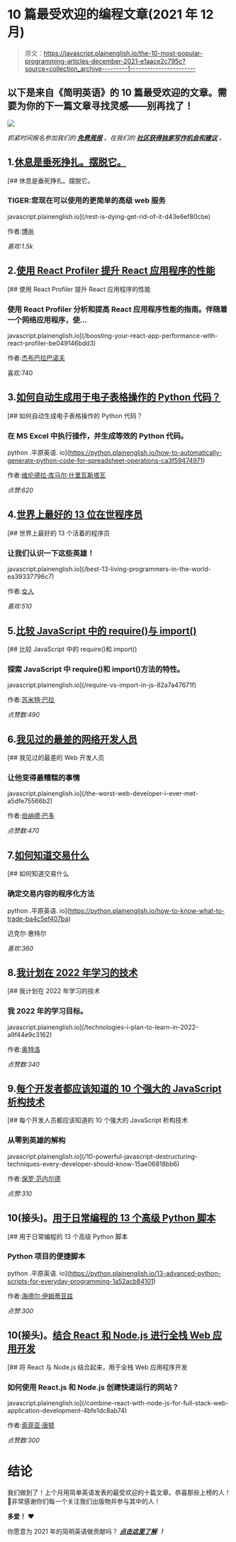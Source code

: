 # 10 篇最受欢迎的编程文章(2021 年 12 月)

> 原文：<https://javascript.plainenglish.io/the-10-most-popular-programming-articles-december-2021-e1aace2c795c?source=collection_archive---------1----------------------->

## 以下是来自《简明英语》的 10 篇最受欢迎的文章。需要为你的下一篇文章寻找灵感——别再找了！

![](img/19fc9fa9781045090ac9ae190b314831.png)

*抓紧时间报名参加我们的* [***免费周报***](http://newsletter.plainenglish.io/) *。在我们的* [***社区获得独家写作机会和建议***](https://discord.gg/GtDtUAvyhW) *。*

## 1.[休息是垂死挣扎。摆脱它。](/rest-is-dying-get-rid-of-it-d43e6ef80cbe)

[](/rest-is-dying-get-rid-of-it-d43e6ef80cbe) [## 休息是垂死挣扎。摆脱它。

### TIGER:您现在可以使用的更简单的高级 web 服务

javascript.plainenglish.io](/rest-is-dying-get-rid-of-it-d43e6ef80cbe) 

作者:[博尚](https://medium.com/u/bf8cac02d319?source=post_page-----e1aace2c795c--------------------------------)

*喜欢:1.5k*

## 2.[使用 React Profiler 提升 React 应用程序的性能](/boosting-your-react-app-performance-with-react-profiler-be049146bdd3)

[](/boosting-your-react-app-performance-with-react-profiler-be049146bdd3) [## 使用 React Profiler 提升 React 应用程序的性能

### 使用 React Profiler 分析和提高 React 应用程序性能的指南。伴随着一个网络应用程序，使…

javascript.plainenglish.io](/boosting-your-react-app-performance-with-react-profiler-be049146bdd3) 

作者:[杰布巴拉巴诺夫](https://medium.com/u/8169dbace738?source=post_page-----e1aace2c795c--------------------------------)

喜欢:740

## 3.[如何自动生成用于电子表格操作的 Python 代码？](https://python.plainenglish.io/how-to-automatically-generate-python-code-for-spreadsheet-operations-ca3f59474971)

[](https://python.plainenglish.io/how-to-automatically-generate-python-code-for-spreadsheet-operations-ca3f59474971) [## 如何自动生成电子表格操作的 Python 代码？

### 在 MS Excel 中执行操作，并生成等效的 Python 代码。

python .平原英语. io](https://python.plainenglish.io/how-to-automatically-generate-python-code-for-spreadsheet-operations-ca3f59474971) 

作者:[维伦德拉·库马尔·什里瓦斯塔瓦](https://medium.com/u/11777614c8cc?source=post_page-----e1aace2c795c--------------------------------)

*点赞:620*

## 4.[世界上最好的 13 位在世程序员](/best-13-living-programmers-in-the-world-ea39337796c7)

[](/best-13-living-programmers-in-the-world-ea39337796c7) [## 世界上最好的 13 个活着的程序员

### 让我们认识一下这些英雄！

javascript.plainenglish.io](/best-13-living-programmers-in-the-world-ea39337796c7) 

作者:[女人](https://medium.com/u/71154650ecd4?source=post_page-----e1aace2c795c--------------------------------)

*喜欢:510*

## 5.[比较 JavaScript 中的 require()与 import()](/require-vs-import-in-js-82a7a47671f)

[](/require-vs-import-in-js-82a7a47671f) [## 比较 JavaScript 中的 require()和 import()

### 探索 JavaScript 中 require()和 import()方法的特性。

javascript.plainenglish.io](/require-vs-import-in-js-82a7a47671f) 

作者:[苏米特·巴拉](https://medium.com/u/4c84a59654be?source=post_page-----e1aace2c795c--------------------------------)

*点赞数:490*

## 6.[我见过的最差的网络开发人员](/the-worst-web-developer-i-ever-met-a5dfe75566b2)

[](/the-worst-web-developer-i-ever-met-a5dfe75566b2) [## 我见过的最差的 Web 开发人员

### 让他变得最糟糕的事情

javascript.plainenglish.io](/the-worst-web-developer-i-ever-met-a5dfe75566b2) 

作者:[伯纳德·巴多](https://medium.com/u/b970c961c4e1?source=post_page-----e1aace2c795c--------------------------------)

*点赞数:470*

## 7.[如何知道交易什么](https://python.plainenglish.io/how-to-know-what-to-trade-ba4c5ef407ba)

[](https://python.plainenglish.io/how-to-know-what-to-trade-ba4c5ef407ba) [## 如何知道交易什么

### 确定交易内容的程序化方法

python .平原英语. io](https://python.plainenglish.io/how-to-know-what-to-trade-ba4c5ef407ba) 

迈克尔·惠特尔

*喜欢:360*

## 8.[我计划在 2022 年学习的技术](/technologies-i-plan-to-learn-in-2022-a9f44e9c3162)

[](/technologies-i-plan-to-learn-in-2022-a9f44e9c3162) [## 我计划在 2022 年学习的技术

### 我 2022 年的学习目标。

javascript.plainenglish.io](/technologies-i-plan-to-learn-in-2022-a9f44e9c3162) 

作者:[奥特洛](https://medium.com/u/f28e529340c?source=post_page-----e1aace2c795c--------------------------------)

*点赞数:340*

## 9.[每个开发者都应该知道的 10 个强大的 JavaScript 析构技术](/10-powerful-javascript-destructuring-techniques-every-developer-should-know-15ae06818bb6)

[](/10-powerful-javascript-destructuring-techniques-every-developer-should-know-15ae06818bb6) [## 每个开发人员都应该知道的 10 个强大的 JavaScript 析构技术

### 从零到英雄的解构

javascript.plainenglish.io](/10-powerful-javascript-destructuring-techniques-every-developer-should-know-15ae06818bb6) 

作者:[保罗·范内尔德](https://medium.com/u/db86d4f5721e?source=post_page-----e1aace2c795c--------------------------------)

*点赞:310*

## 10(接头)。[用于日常编程的 13 个高级 Python 脚本](https://python.plainenglish.io/13-advanced-python-scripts-for-everyday-programming-1a52acb84101)

[](https://python.plainenglish.io/13-advanced-python-scripts-for-everyday-programming-1a52acb84101) [## 用于日常编程的 13 个高级 Python 脚本

### Python 项目的便捷脚本

python .平原英语. io](https://python.plainenglish.io/13-advanced-python-scripts-for-everyday-programming-1a52acb84101) 

作者:[海德尔·伊姆蒂亚兹](https://medium.com/u/83bc45e4c86e?source=post_page-----e1aace2c795c--------------------------------)

*点赞:300*

## 10(接头)。[结合 React 和 Node.js 进行全栈 Web 应用开发](/combine-react-with-node-js-for-full-stack-web-application-development-4bfe1dc8ab74)

[](/combine-react-with-node-js-for-full-stack-web-application-development-4bfe1dc8ab74) [## 将 React 与 Node.js 结合起来，用于全栈 Web 应用程序开发

### 如何使用 React.js 和 Node.js 创建快速运行的网站？

javascript.plainenglish.io](/combine-react-with-node-js-for-full-stack-web-application-development-4bfe1dc8ab74) 

作者:[索菲亚·唐顿](https://medium.com/u/207a4f5475c0?source=post_page-----e1aace2c795c--------------------------------)

*点赞数:300*

# 结论

我们做到了！上个月用简单英语发表的最受欢迎的十篇文章。恭喜那些上榜的人！🎉非常感谢你们每一个关注我们出版物并参与其中的人！

**多爱！** ❤️

你愿意为 2021 年的简明英语做贡献吗？ [***点击这里了解***](https://medium.com/javascript-in-plain-english/https-medium-com-javascript-in-plain-english-join-our-team-b0854ead7d14) ***！***
